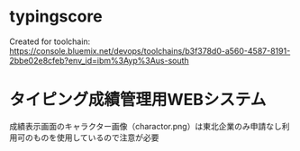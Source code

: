 # typingscore
Created for toolchain: https://console.bluemix.net/devops/toolchains/b3f378d0-a560-4587-8191-2bbe02e8cfeb?env_id=ibm%3Ayp%3Aus-south

# タイピング成績管理用WEBシステム
成績表示画面のキャラクター画像（charactor.png）は東北企業のみ申請なし利用可のものを使用しているので注意が必要
